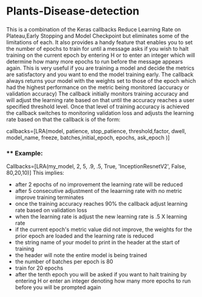 # Plants-Disease-detection
###   
This is a combination of the Keras callbacks Reduce Learning Rate on Plateau,Early Stopping and Model Checkpoint but eliminates some of the limitations of each. It also provides a handy feature that enables you to set the number of epochs to train for until a message asks if you wish to halt training on the current epoch by entering H or to enter an integer which will determine how many more epochs to run before the message appears again. This is very useful if you are training a model and decide the metrics are satisfactory and you want to end the model training early. The callback always returns your model with the weights set to those of the epoch which had the highest performance on the metric being monitored (accuracy or validation accuracy) The callback initially monitors training accuracy and will adjust the learning rate based on that until the accuracy reaches a user specified threshold level. Once that level of training accuracy is achieved the callback switches  to monitoring validation loss and adjusts the learning rate based on that the callback is of the form:  

callbacks=[LRA(model, patience, stop_patience, threshold,factor, dwell,
               model_name, freeze, batches,initial_epoch, epochs, ask_epoch )]    
       
 ### ** Example:
 Callbacks=[LRA(my_model, 2, 5, .9, .5, True, 'InceptionResnetV2', False, 80,20,10)]
 This implies:
 
 - after 2 epochs of no improvement the learning rate will be reduced
 - after 5 consecutive adjustment of the leaarning rate with no metric improve training terminates
 - once the training accuracy reaches 90% the callback adjust learning rate based on validation loss
 - when the learning rate is adjust the new learning rate is .5 X learning rate
 - if the current epoch's metric value did not improve, the weights for the prior epoch are loaded
   and the learning rate is reduced
 - the string name of your model to print in the header at the start of training
 - the header will note the entire model is being trained
 - the number of batches per epoch is 80
 - train for 20 epochs
 - after the tenth epoch you will be asked if you want to halt training by entering H or enter 
   an integer denoting how many more epochs to run before you will be prompted again
                 
